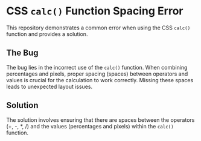 # CSS `calc()` Function Spacing Error

This repository demonstrates a common error when using the CSS `calc()` function and provides a solution.

## The Bug
The bug lies in the incorrect use of the `calc()` function.  When combining percentages and pixels, proper spacing (spaces) between operators and values is crucial for the calculation to work correctly. Missing these spaces leads to unexpected layout issues.

## Solution
The solution involves ensuring that there are spaces between the operators (+, -, *, /) and the values (percentages and pixels) within the `calc()` function.